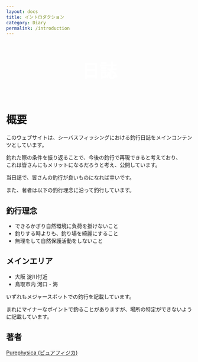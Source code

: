 ```yaml
---
layout: docs
title: イントロダクション
category: Diary
permalink: /introduction
---
```


<div style="justify-content: center;
    display: flex;
    align-items: center;
    height: 150px;
    background-image: url(/images/picture/2021_07_21/1.jpeg);">
<p style="color: #fff; font-size: xxx-large; font-weight: 800; margin: 0;">日誌</p>
</div>

# 概要

このウェブサイトは、シーバスフィッシングにおける釣行日誌をメインコンテンツとしています。

釣れた際の条件を振り返ることで、今後の釣行で再現できると考えており、  
これは皆さんにもメリットになるだろうと考え、公開しています。

当日誌で、皆さんの釣行が良いものになれば幸いです。

また、著者は以下の釣行理念に沿って釣行しています。

## 釣行理念

- できるかぎり自然環境に負荷を掛けないこと
- 釣りする時よりも、釣り場を綺麗にすること
- 無理をして自然保護活動をしないこと

## メインエリア

- 大阪 淀川付近
- 鳥取市内 河口・海

いずれもメジャースボットでの釣行を記載しています。  

まれにマイナーなポイントで釣ることがありますが、場所の特定ができないように記載しています。

## 著者

[Purephysica (ピュアフィジカ)](https://www.instagram.com/purephysica/)